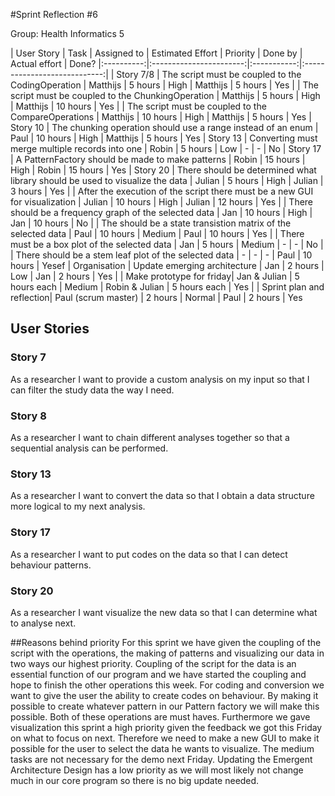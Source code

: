 #Sprint Reflection #6

Group: Health Informatics 5

| User Story | Task 			       | Assigned to | Estimated Effort             | Priority | Done by | Actual effort | Done?
|:----------:|:-----------------------:|:-----------:|:----------------------------:|
| Story 7/8  | The script must be coupled to the CodingOperation | Matthijs    | 5 hours | High | Matthijs | 5 hours | Yes
|			 | The script must be coupled to the ChunkingOperation | Matthijs | 5 hours | High | Matthijs | 10 hours | Yes 
|			 | The script must be coupled to the CompareOperations | Matthijs | 10 hours | High | Matthijs | 5 hours | Yes
| Story 10   | The chunking operation should use a range instead of an enum | Paul | 10 hours | High | Matthijs | 5 hours | Yes
| Story 13   |	Converting must merge multiple records into one | Robin | 5 hours | Low | - | - | No
| Story 17  | A PatternFactory should be made to make patterns | Robin | 15 hours | High | Robin | 15 hours | Yes
| Story 20 | There should be determined what library should be used to visualize the data | Julian | 5 hours | High | Julian | 3 hours | Yes
|			| After the execution of the script there must be a new GUI for visualization | Julian | 10 hours | High | Julian | 12 hours | Yes
|			| There should be a frequency graph of the selected data | Jan | 10 hours | High | Jan | 10 hours | No
|			| The should be a state transistion matrix of the selected data | Paul | 10 hours | Medium | Paul | 10 hours | Yes
|			| There must be a box plot of the selected data | Jan | 5 hours | Medium | - | - | No
|			| There should be a stem leaf plot of the selected data | - | - | - | Paul | 10 hours | Yesef
| Organisation	 | Update emerging architecture | Jan | 2 hours | Low | Jan | 2 hours | Yes
|  | Make prototype for friday| Jan & Julian | 5 hours each | Medium | Robin & Julian | 5 hours each | Yes
|  | Sprint plan and reflection| Paul (scrum master) | 2 hours | Normal | Paul | 2 hours | Yes 

## User Stories

### Story 7

As a researcher I want to provide a custom analysis on my input so that I can filter the study data the way I need.

### Story 8

As a researcher I want to chain different analyses together so that a sequential analysis can be performed.

### Story 13

As a researcher I want to convert the data so that I obtain a data structure more logical to my next analysis.

### Story 17
As a researcher I want to put codes on the data so that I can detect behaviour patterns.

### Story 20
As a researcher I want visualize the new data so that I can determine what to analyse next.

##Reasons behind priority
For this sprint we have given the coupling of the script with the operations, the making of patterns and visualizing our data in two ways our highest priority. Coupling of the script for the data is an essential function of our program and we have started the coupling and hope to finish the other operations this week. For coding and conversion we want to give the user the ability to create codes on behaviour. By making it possible to create whatever pattern in our Pattern factory we will make this possible. Both of these operations are must haves. Furthermore we gave visualization this sprint a high priority given the feedback we got this Friday on what to focus on next. Therefore we need to make a new GUI to make it possible for the user to select the data he wants to visualize. The medium tasks are not necessary for the demo next Friday. Updating the Emergent Architecture Design has a low priority as we will most likely not change much in our core program so there is no big update needed.